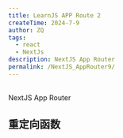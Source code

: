 ```yaml
---
title: LearnJS APP Route 2
createTime: 2024-7-9
author: ZQ
tags:
  - react
  - NextJs
description: NextJS App Router
permalink: /NextJS_AppRouter9/
---
```

<br> NextJS App Router
<!-- more -->

## 重定向函数

